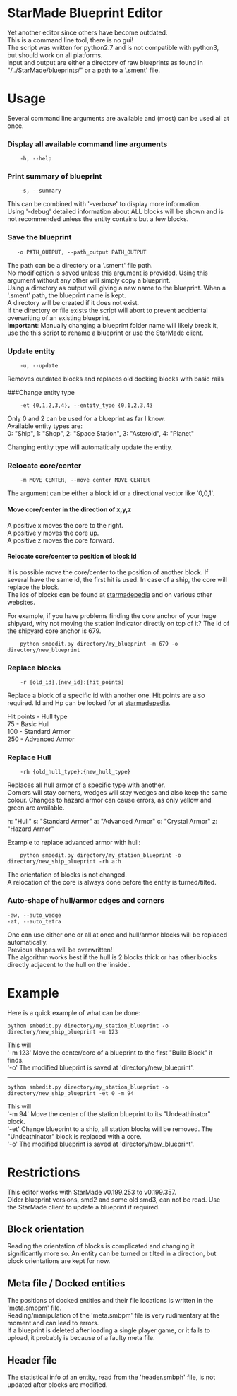 StarMade Blueprint Editor
====

Yet another editor since others have become outdated.  
This is a command line tool, there is no gui!  
The script was written for python2.7 and is not compatible with python3, but should work on all platforms.  
Input and output are either a directory of raw blueprints as found in "/../StarMade/blueprints/" or a path to a '.sment' file.  


# Usage
Several command line arguments are available and (most) can be used all at once.  

### Display all available command line arguments
```
	-h, --help
```
### Print summary of blueprint
```
	-s, --summary  
```

This can be combined with '-verbose' to display more information.  
Using '-debug' detailed information about ALL blocks will be shown and is not recommended unless the entity contains but a few blocks. 

### Save the blueprint
```
   -o PATH_OUTPUT, --path_output PATH_OUTPUT
```

The path can be a directory or a '.sment' file path.  
No modification is saved unless this argument is provided.
Using this argument without any other will simply copy a blueprint.  
Using a directory as output will giving a new name to the blueprint.
When a '.sment' path, the blueprint name is kept.  
A directory will be created if it does not exist.  
If the directory or file exists the script will abort to prevent accidental overwriting of an existing blueprint.  
__Important__: Manually changing a blueprint folder name will likely break it, use the this script to rename a blueprint or use the StarMade client.

### Update entity
```
	-u, --update
```

Removes outdated blocks and replaces old docking blocks with basic rails

###Change entity type
```
	-et {0,1,2,3,4}, --entity_type {0,1,2,3,4}
```

Only 0 and 2 can be used for a blueprint as far I know.  
Available entity types are:  
0: "Ship",
1: "Shop",
2: "Space Station",
3: "Asteroid",
4: "Planet"

Changing entity type will automatically update the entity.

### Relocate core/center
```
	-m MOVE_CENTER, --move_center MOVE_CENTER
```

The argument can be either a block id or a directional vector like '0,0,1'.

#### Move core/center in the direction of x,y,z 
A positive x moves the core to the right.  
A positive y moves the core up.  
A positive z moves the core forward.  

#### Relocate core/center to position of block id
It is possible move the core/center to the position of another block.
If several have the same id, the first hit is used.
In case of a ship, the core will replace the block.  
The ids of blocks can be found at [starmadepedia](https://starmadepedia.net/wiki/ID_list) and on various other websites.

For example, if you have problems finding the core anchor of your huge shipyard, why not moving the station indicator directly on top of it? The id of the shipyard core anchor is 679.

```
	python smbedit.py directory/my_blueprint -m 679 -o directory/new_blueprint
```

### Replace blocks
```
	-r {old_id},{new_id}:{hit_points}
```

Replace a block of a specific id with another one. Hit points are also required.
Id and Hp can be looked for at [starmadepedia](https://starmadepedia.net/wiki/ID_list).

Hit points - Hull type  
75 - Basic Hull  
100 - Standard Armor  
250 - Advanced Armor  


### Replace Hull
```
	-rh {old_hull_type}:{new_hull_type}
```

Replaces all hull armor of a specific type with another.  
Corners will stay corners, wedges will stay wedges and also keep the same colour.
Changes to hazard armor can cause errors, as only yellow and green are available.

h: "Hull"
s: "Standard Armor"
a: "Advanced Armor"
c: "Crystal Armor"
z: "Hazard Armor"

Example to replace advanced armor with hull:
```
	python smbedit.py directory/my_station_blueprint -o directory/new_ship_blueprint -rh a:h
```


<!--
### Turn/Tilt entity
```
	-t {0,1,2,3,4,5}, --turn {0,1,2,3,4,5}
```
A specific change is represented by a number:  
0: "tilt up",
1: "tilt down",
2: "turn right",
3: "turn left",
4: "tilt right",
5: "tilt left"
-->

The orientation of blocks is not changed.  
A relocation of the core is always done before the entity is turned/tilted.

### Auto-shape of hull/armor edges and corners
```
-aw, --auto_wedge
-at, --auto_tetra
```

One can use either one or all at once and hull/armor blocks will be replaced automatically.  
Previous shapes will be overwritten!  
The algorithm works best if the hull is 2 blocks thick or has other blocks directly adjacent to the hull on the 'inside'.

# Example
Here is a quick example of what can be done:

	python smbedit.py directory/my_station_blueprint -o directory/new_ship_blueprint -m 123

This will  
'-m 123' Move the center/core of a blueprint to the first "Build Block" it finds.  
'-o' The modified blueprint is saved at 'directory/new_blueprint'.

----

	python smbedit.py directory/my_station_blueprint -o directory/new_ship_blueprint -et 0 -m 94

This will  
'-m 94' Move the center of the station blueprint to its "Undeathinator" block.  
'-et' Change blueprint to a ship, all station blocks will be removed.
The "Undeathinator" block  is replaced with a core.  
'-o' The modified blueprint is saved at 'directory/new_blueprint'.


# Restrictions
This editor works with StarMade v0.199.253 to v0.199.357.  
Older blueprint versions, smd2 and some old smd3, can not be read.
Use the StarMade client to update a blueprint if required.

## Block orientation
Reading the orientation of blocks is complicated and changing it significantly more so.
An entity can be turned or tilted in a direction, but block orientations are kept for now.

## Meta file / Docked entities
The positions of docked entities and their file locations is written in the 'meta.smbpm' file.  
Reading/manipulation of the 'meta.smbpm' file is very rudimentary at the moment and can lead to errors.  
If a blueprint is deleted after loading a single player game, or it fails to upload, it probably is because of a faulty meta file.

## Header file
The statistical info of an entity, read from the 'header.smbph' file, is not updated after blocks are modified.
